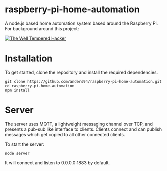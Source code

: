 raspberry-pi-home-automation
============================
A node.js based home automation system based around the Raspberry Pi. For background around this project:

[![The Well Tempered Hacker](http://img.youtube.com/vi/SEAQVXHSwg4/0.jpg)](http://www.youtube.com/watch?v=SEAQVXHSwg4)

Installation
============
To get started, clone the repository and install the required dependencies.

    git clone https://github.com/anders94/raspberry-pi-home-automation.git
    cd raspberry-pi-home-automation
    npm install

Server
======
The server uses MQTT, a lightweight messaging channel over TCP, and presents a
pub-sub like interface to clients. Clients connect and can publish messages which
get copied to all other connected clients.

To start the server:

    node server

It will connect and listen to 0.0.0.0:1883 by default.

